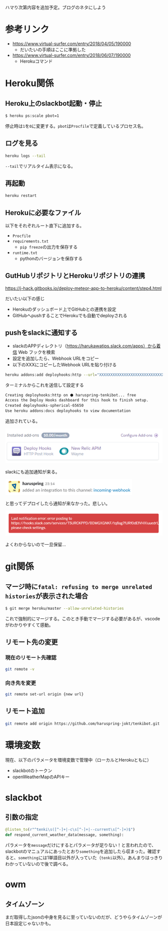 ハマり次第内容を追加予定。ブログのネタにしよう

# 参考リンク

- https://www.virtual-surfer.com/entry/2018/04/05/190000
    - だいたいの手順はここに準拠した
- https://www.virtual-surfer.com/entry/2018/06/07/190000
    - Herokuコマンド

# Heroku関係

## Heroku上のslackbot起動・停止


```bash
$ heroku ps:scale pbot=1
```

停止時は`1`を`0`に変更する。`pbot`は`Procfile`で定義しているプロセス名。

## ログを見る

```bash
heroku logs --tail
```

`--tail`でリアルタイム表示になる。

## 再起動

```bash
heroku restart
```

## Herokuに必要なファイル

以下をそれぞれルート直下に追加する。

- `Procfile`
- `requirements.txt`
    - `pip freeze`の出力を保存する
- `runtime.txt`
    - pythonのバージョンを保存する

## GutHubリポジトリとHerokuリポジトリの連携

https://j-hack.gitbooks.io/deploy-meteor-app-to-heroku/content/step4.html

だいたい以下の感じ

- Herokuのダッシュボード上でGitHubとの連携を設定
- GitHubへpushすることでHerokuでも自動でdeployされる

## pushをslackに通知する

- slackのAPPディレクトリ（https://harukawatips.slack.com/apps）から着信 Web フックを検索
- 設定を追加したら、Webhook URLをコピー
- 以下のXXXにコピーしたWebhook URLを貼り付ける

```bash
heroku addons:add deployhooks:http --url="XXXXXXXXXXXXXXXXXXXXXXXXXXXXXXXXX"
```

ターミナルからこれを送信して設定する

```bash
Creating deployhooks:http on ⬢ haruspring-tenkibot... free
Access the Deploy Hooks dashboard for this hook to finish setup.
Created deployhooks-spherical-65650
Use heroku addons:docs deployhooks to view documentation
```

追加されている。

![](img/2018-10-24-23-24-47.png)

slackにも追加通知が来る。

![](img/2018-10-24-23-24-27.png)

と思ってデプロイしたら通知が来なかった。悲しい。

![](img/2018-10-24-23-49-53.png)

よくわからないので一旦保留…

# git関係

## マージ時に`fatal: refusing to merge unrelated histories`が表示された場合

```bash
$ git merge heroku/master --allow-unrelated-histories
```

これで強制的にマージする。このとき手動でマージする必要があるが、vscodeがわかりやすくて感動。

## リモート先の変更

### 現在のリモート先確認

```bash
git remote -v
```

### 向き先を変更

```bash
git remote set-url origin {new url}
```

## リモート追加

```bash
git remote add origin https://github.com/haruspring-jokt/tenkibot.git
```

# 環境変数

現在、以下のパラメータを環境変数で管理中（ローカルとHerokuともに）

- slackbotのトークン
- openWeatherMapのAPIキー

# slackbot

## 引数の指定

```python
@listen_to(r"^tenki\s([^-]+|-c\s[^-]+|--current\s[^-]+)$")
def respond_current_weather_data(message, something):
```

パラメータを`message`だけにするとパラメータが足りない！と言われたので、slackbotのマニュアルにあったとおり`something`を追加したら収まった。確認すると、`something`には1単語目以外が入っていた（`tenki`以外）。あんまりはっきりわかっていないので後で調べる。

# owm

## タイムゾーン

まだ取得したjsonの中身を見るに至っていないのだが、どうやらタイムゾーンが日本設定じゃないかも。
